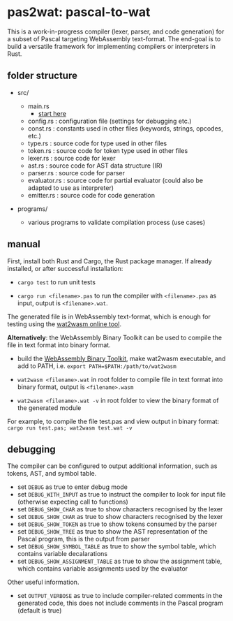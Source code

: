 # pas2wat: pascal-to-wat

This is a work-in-progress compiler (lexer, parser, and code generation) for a subset of Pascal targeting WebAssembly text-format. The end-goal is to build a versatile framework for implementing compilers or interpreters in Rust.

## folder structure

- src/
    - main.rs
        - [start here](https://github.com/michaelsjoeberg/pas2wat/blob/main/src/main.rs)
    - config.rs : configuration file (settings for debugging etc.)
    - const.rs : constants used in other files (keywords, strings, opcodes, etc.)
    - type.rs : source code for type used in other files
    - token.rs : source code for token type used in other files
    - lexer.rs : source code for lexer
    - ast.rs : source code for AST data structure (IR)
    - parser.rs : source code for parser
    - evaluator.rs : source code for partial evaluator (could also be adapted to use as interpreter)
    - emitter.rs : source code for code generation

- programs/
    - various programs to validate compilation process (use cases)

## manual

First, install both Rust and Cargo, the Rust package manager. If already installed, or after successful installation:

- `cargo test` to run unit tests

- `cargo run <filename>.pas` to run the compiler with `<filename>.pas` as input, output is `<filename>.wat`.

The generated file is in WebAssembly text-format, which is enough for testing using the [wat2wasm online tool](https://webassembly.github.io/wabt/demo/wat2wasm/).

**Alternatively**: the WebAssembly Binary Toolkit can be used to compile the file in text format into binary format.

- build the [WebAssembly Binary Toolkit](https://github.com/WebAssembly/wabt), make wat2wasm executable, and add to PATH, i.e. `export PATH=$PATH:/path/to/wat2wasm`

- `wat2wasm <filename>.wat` in root folder to compile file in text format into binary format, output is `<filename>.wasm`
    
- `wat2wasm <filename>.wat -v` in root folder to view the binary format of the generated module

For example, to compile the file test.pas and view output in binary format: `cargo run test.pas; wat2wasm test.wat -v`

## debugging

The compiler can be configured to output additional information, such as tokens, AST, and symbol table.

- set `DEBUG` as true to enter debug mode
- set `DEBUG_WITH_INPUT` as true to instruct the compiler to look for input file (otherwise expecting call to functions)
- set `DEBUG_SHOW_CHAR` as true to show characters recognised by the lexer
- set `DEBUG_SHOW_CHAR` as true to show characters recognised by the lexer
- set `DEBUG_SHOW_TOKEN` as true to show tokens consumed by the parser
- set `DEBUG_SHOW_TREE` as true to show the AST representation of the Pascal program, this is the output from parser
- set `DEBUG_SHOW_SYMBOL_TABLE` as true to show the symbol table, which contains variable decalarations
- set `DEBUG_SHOW_ASSIGNMENT_TABLE` as true to show the assignment table, which contains variable assignments used by the evaluator

Other useful information.

- set `OUTPUT_VERBOSE` as true to include compiler-related comments in the generated code, this does not include comments in the Pascal program (default is true)